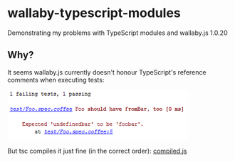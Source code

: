 # wallaby-typescript-modules
Demonstrating my problems with TypeScript modules and wallaby.js 1.0.20

## Why?
It seems wallaby.js currently doesn't honour TypeScript's reference comments when executing tests:

![Output in intelliJ](output.png?raw=true)

But tsc compiles it just fine (in the correct order): [compiled.js](compiled.js)
